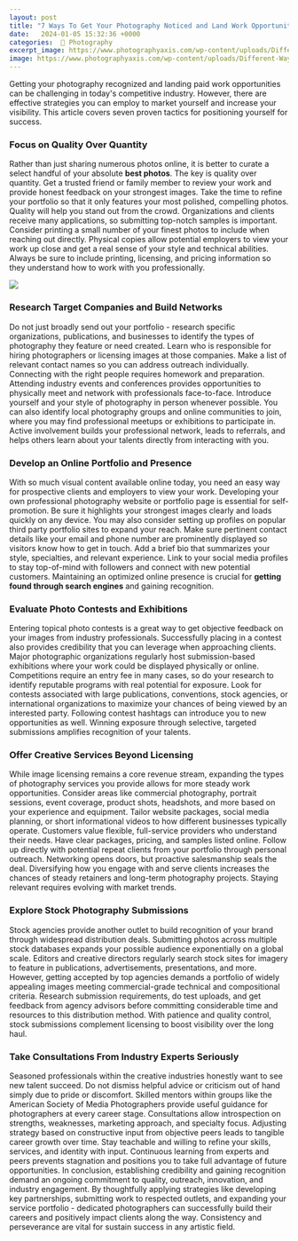 ```yaml
---
layout: post
title: "7 Ways To Get Your Photography Noticed and Land Work Opportunities"
date:   2024-01-05 15:32:36 +0000
categories:  📸 Photography
excerpt_image: https://www.photographyaxis.com/wp-content/uploads/Different-Ways-To-Get-Your-Photography-Noticed.jpg
image: https://www.photographyaxis.com/wp-content/uploads/Different-Ways-To-Get-Your-Photography-Noticed.jpg
---
```


Getting your photography recognized and landing paid work opportunities can be challenging in today's competitive industry. However, there are effective strategies you can employ to market yourself and increase your visibility. This article covers seven proven tactics for positioning yourself for success.
### Focus on Quality Over Quantity
Rather than just sharing numerous photos online, it is better to curate a select handful of your absolute **best photos**. The key is quality over quantity. Get a trusted friend or family member to review your work and provide honest feedback on your strongest images. Take the time to refine your portfolio so that it only features your most polished, compelling photos. Quality will help you stand out from the crowd.
Organizations and clients receive many applications, so submitting top-notch samples is important. Consider printing a small number of your finest photos to include when reaching out directly. Physical copies allow potential employers to view your work up close and get a real sense of your style and technical abilities. Always be sure to include printing, licensing, and pricing information so they understand how to work with you professionally.

![](https://expertphotography.b-cdn.net/wp-content/uploads/2013/03/get-your-photos-noticed-5.jpg)
### Research Target Companies and Build Networks
Do not just broadly send out your portfolio - research specific organizations, publications, and businesses to identify the types of photography they feature or need created. Learn who is responsible for hiring photographers or licensing images at those companies. Make a list of relevant contact names so you can address outreach individually. Connecting with the right people requires homework and preparation.
Attending industry events and conferences provides opportunities to physically meet and network with professionals face-to-face. Introduce yourself and your style of photography in person whenever possible. You can also identify local photography groups and online communities to join, where you may find professional meetups or exhibitions to participate in. Active involvement builds your professional network, leads to referrals, and helps others learn about your talents directly from interacting with you.
### Develop an Online Portfolio and Presence
With so much visual content available online today, you need an easy way for prospective clients and employers to view your work. Developing your own professional photography website or portfolio page is essential for self-promotion. Be sure it highlights your strongest images clearly and loads quickly on any device. You may also consider setting up profiles on popular third party portfolio sites to expand your reach.
Make sure pertinent contact details like your email and phone number are prominently displayed so visitors know how to get in touch. Add a brief bio that summarizes your style, specialties, and relevant experience. Link to your social media profiles to stay top-of-mind with followers and connect with new potential customers. Maintaining an optimized online presence is crucial for **getting found through search engines** and gaining recognition.
### Evaluate Photo Contests and Exhibitions
Entering topical photo contests is a great way to get objective feedback on your images from industry professionals. Successfully placing in a contest also provides credibility that you can leverage when approaching clients. Major photographic organizations regularly host submission-based exhibitions where your work could be displayed physically or online.
Competitions require an entry fee in many cases, so do your research to identify reputable programs with real potential for exposure. Look for contests associated with large publications, conventions, stock agencies, or international organizations to maximize your chances of being viewed by an interested party. Following contest hashtags can introduce you to new opportunities as well. Winning exposure through selective, targeted submissions amplifies recognition of your talents.
### Offer Creative Services Beyond Licensing
While image licensing remains a core revenue stream, expanding the types of photography services you provide allows for more steady work opportunities. Consider areas like commercial photography, portrait sessions, event coverage, product shots, headshots, and more based on your experience and equipment. Tailor website packages, social media planning, or short informational videos to how different businesses typically operate.
Customers value flexible, full-service providers who understand their needs. Have clear packages, pricing, and samples listed online. Follow up directly with potential repeat clients from your portfolio through personal outreach. Networking opens doors, but proactive salesmanship seals the deal. Diversifying how you engage with and serve clients increases the chances of steady retainers and long-term photography projects. Staying relevant requires evolving with market trends.
### Explore Stock Photography Submissions
Stock agencies provide another outlet to build recognition of your brand through widespread distribution deals. Submitting photos across multiple stock databases expands your possible audience exponentially on a global scale. Editors and creative directors regularly search stock sites for imagery to feature in publications, advertisements, presentations, and more.
However, getting accepted by top agencies demands a portfolio of widely appealing images meeting commercial-grade technical and compositional criteria. Research submission requirements, do test uploads, and get feedback from agency advisors before committing considerable time and resources to this distribution method. With patience and quality control, stock submissions complement licensing to boost visibility over the long haul.
### Take Consultations From Industry Experts Seriously
Seasoned professionals within the creative industries honestly want to see new talent succeed. Do not dismiss helpful advice or criticism out of hand simply due to pride or discomfort. Skilled mentors within groups like the American Society of Media Photographers provide useful guidance for photographers at every career stage.
Consultations allow introspection on strengths, weaknesses, marketing approach, and specialty focus. Adjusting strategy based on constructive input from objective peers leads to tangible career growth over time. Stay teachable and willing to refine your skills, services, and identity with input. Continuous learning from experts and peers prevents stagnation and positions you to take full advantage of future opportunities.
In conclusion, establishing credibility and gaining recognition demand an ongoing commitment to quality, outreach, innovation, and industry engagement. By thoughtfully applying strategies like developing key partnerships, submitting work to respected outlets, and expanding your service portfolio - dedicated photographers can successfully build their careers and positively impact clients along the way. Consistency and perseverance are vital for sustain success in any artistic field.
